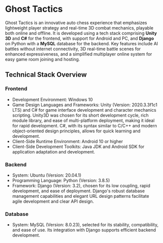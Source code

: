 # Ghost Tactics

Ghost Tactics is an innovative auto chess experience that emphasizes lightweight player strategy and real-time 3D combat mechanics, playable both online and offline. It is developed using a tech stack comprising **Unity 3D** and **C#** for the frontend, with support for Android and PC, and **Django** on Python with a **MySQL** database for the backend. Key features include AI battles without internet connectivity, 3D real-time battle scenes for enhanced expressiveness, and a simplified multiplayer online system for easy game room joining and hosting.


## Technical Stack Overview

### Frontend

- Development Environment: Windows 10
- Game Design Languages and Frameworks: Unity (Version: 2020.3.3f1c1 LTS) and C# for game interface development and character mechanics scripting. Unity3D was chosen for its short development cycle, rich module library, and ease of multi-platform deployment, making it ideal for rapid development. C#, with its syntax similar to C/C++ and modern object-oriented design principles, allows for quick learning and development.
- Client-Side Runtime Environment: Android 10 or higher
- Client-Side Development Toolkits: Java JDK and Android SDK for application adaptation and development.

### Backend

- System: Ubuntu (Version: 20.04.1)
- Programming Language: Python (Version: 3.8.5)
- Framework: Django (Version: 3.2), chosen for its low coupling, rapid development, and ease of deployment. Django's robust database management capabilities and elegant URL design patterns facilitate agile development and clear API design.

### Database

- System: MySQL (Version: 8.0.23), selected for its stability, compatibility, and ease of use. Its integration with Django supports efficient backend development.


